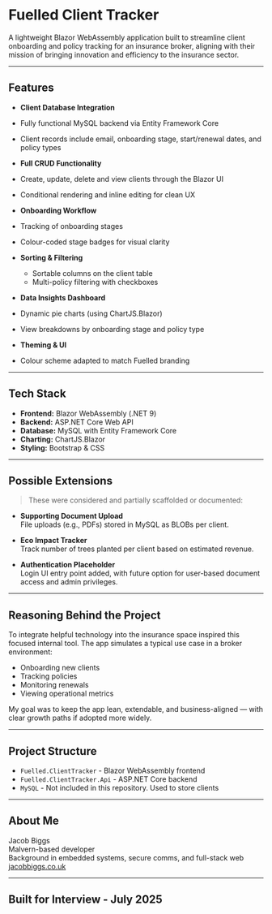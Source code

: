 # Fuelled Client Tracker

A lightweight Blazor WebAssembly application built to streamline client onboarding and policy tracking for an insurance broker, aligning with their mission of bringing innovation and efficiency to the insurance sector.

---

##  Features

-  **Client Database Integration**
  - Fully functional MySQL backend via Entity Framework Core
  - Client records include email, onboarding stage, start/renewal dates, and policy types

-  **Full CRUD Functionality**
  - Create, update, delete and view clients through the Blazor UI
  - Conditional rendering and inline editing for clean UX

-  **Onboarding Workflow**
  - Tracking of onboarding stages
  - Colour-coded stage badges for visual clarity

- **Sorting & Filtering**
  - Sortable columns on the client table
  - Multi-policy filtering with checkboxes

-  **Data Insights Dashboard**
  - Dynamic pie charts (using ChartJS.Blazor)
  - View breakdowns by onboarding stage and policy type

-  **Theming & UI**
  - Colour scheme adapted to match Fuelled branding

---

## Tech Stack

- **Frontend:** Blazor WebAssembly (.NET 9)
- **Backend:** ASP.NET Core Web API 
- **Database:** MySQL with Entity Framework Core
- **Charting:** ChartJS.Blazor
- **Styling:** Bootstrap & CSS

---

## Possible Extensions

> These were considered and partially scaffolded or documented:

- **Supporting Document Upload**  
  File uploads (e.g., PDFs) stored in MySQL as BLOBs per client.

- **Eco Impact Tracker**  
  Track number of trees planted per client based on estimated revenue.

- **Authentication Placeholder**  
  Login UI entry point added, with future option for user-based document access and admin privileges.

---

## Reasoning Behind the Project

To integrate helpful technology into the insurance space inspired this focused internal tool. The app simulates a typical use case in a broker environment:
- Onboarding new clients
- Tracking policies
- Monitoring renewals
- Viewing operational metrics

My goal was to keep the app lean, extendable, and business-aligned — with clear growth paths if adopted more widely.

---

## Project Structure

- `Fuelled.ClientTracker` - Blazor WebAssembly frontend
- `Fuelled.ClientTracker.Api` - ASP.NET Core backend
- `MySQL` - Not included in this repository. Used to store clients

---

## About Me

Jacob Biggs  
Malvern-based developer  
Background in embedded systems, secure comms, and full-stack web  
[jacobbiggs.co.uk](https://jacobbiggs.co.uk)

---

## Built for Interview - July 2025

